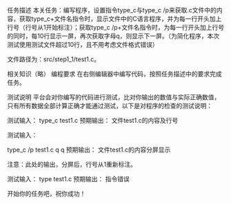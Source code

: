任务描述
本关任务：编写程序，设置指令type_c与type_c /p来获取.c文件中的内容，获取type_c+文件名指令时，显示文件中的C语言程序，并为每一行开头加上行号（行号从1开始标注）；获取type_c /p+文件名指令时，为每一行开头加上行号的同时，每10行显示一屏，再次获取字母q，则显示下一屏。（为简化程序，本次测试使用测试文件超过10行，且不用考虑文件格式错误）

文件路径为：src/step1_1/test1.c。

相关知识（略）
编程要求
在右侧编辑器中编写代码，按照任务描述中的要求完成任务。

测试说明
平台会对你编写的代码进行测试，比对你输出的数值与实际正确数值，只有所有数据全部计算正确才能通过测试，以下是对程序的检查的测试说明：

测试输入：
type_c test1.c
预期输出：
文件test1.c的内容及行号

测试输入：

type_c /p test1.c
q
q
预期输出：
文件test1.c的内容分屏显示

注意：此处的输出，分屏后，行号从1重新标注。

测试输入：
type test1.c
预期输出：
指令错误

开始你的任务吧，祝你成功！